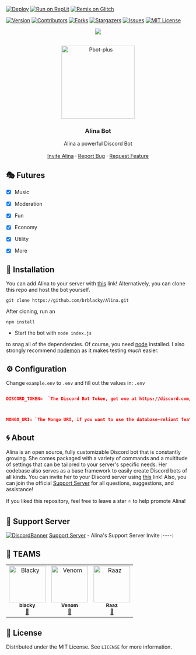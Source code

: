 [![Deploy](https://www.herokucdn.com/deploy/button.svg)](https://heroku.com/deploy?template=https://github.com/brblacky/Alina)
[![Run on Repl.it](https://repl.it/badge/github/brblacky/Alina)](https://repl.it/github/brblacky/Alina)
[![Remix on Glitch](https://cdn.glitch.com/2703baf2-b643-4da7-ab91-7ee2a2d00b5b%2Fremix-button.svg)](https://glitch.com/edit/#!/import/github/brblacky/alina)


[![Version][version-shield]](version-url)
[![Contributors][contributors-shield]][contributors-url]
[![Forks][forks-shield]][forks-url]
[![Stargazers][stars-shield]][stars-url]
[![Issues][issues-shield]][issues-url]
[![MIT License][license-shield]][license-url]
<center><img src="https://capsule-render.vercel.app/api?type=waving&color=gradient&height=200&section=header&text=Alina&fontSize=80&fontAlignY=35&animation=twinkling&fontColor=gradient" /></center>


<!-- PROJECT LOGO -->
<br />
<p align="center">
  <a href="https://github.com/brblacky/Alina">
    <img src="https://cdn.discordapp.com/attachments/841728122633715743/865610713971687484/68747470733a2f2f63646e2e646973636f72646170702e636f6d2f6174746163686d656e74732f3830343036353737343633.png" alt="Pbot-plus" width="200" height="200">
  </a>

  <h3 align="center">Alina Bot</h3>

  <p align="center">
    Alina a powerful Discord Bot
    <br />
    <br />
    <a href="https://discord.com/api/oauth2/authorize?client_id=841716414053351486&permissions=8&scope=bot">Invite Alina</a>
    ·
    <a href="https://github.com/brblacky/Alina/issues">Report Bug</a>
    ·
    <a href="https://github.com/brblacky/Alina/issues">Request Feature</a>
  </p>
</p>

## 🎭 Futures

- [x] Music
- [x] Moderation
- [x] Fun
- [x] Economy
- [x] Utility
- [x] More


<!-- INSTALL -->
## 🚀 Installation
 You can add Alina to your server with [this](https://discord.com/api/oauth2/authorize?client_id=841716414053351486&permissions=8&scope=bot) link! Alternatively, you can clone this repo and host the bot yourself.
```
git clone https://github.com/brblacky/Alina.git
```
After cloning, run an
```
npm install
```
* Start the bot with `node index.js`

to snag all of the dependencies. Of course, you need [node](https://nodejs.org/en/) installed. I also strongly recommend [nodemon](https://www.npmjs.com/package/nodemon) as it makes testing *much* easier.
<!-- CONFIGURATION -->

## ⚙️ Configuration

Change `example.env` to `.env` and fill out the values in: `.env` 
```json

DISCORD_TOKEN=  `The Discord Bot Token, get one at https://discord.com/developers/applications`



MONGO_URI= `The Mongo URI, if you want to use the database-reliant features`

```

<!-- ABOUT THE PROJECT -->

## 🌀 About

Alina is an open source, fully customizable Discord bot that is constantly growing. She comes packaged with a variety of commands and a multitude of settings that can be tailored to your server's specific needs. Her codebase also serves as a base framework to easily create Discord bots of all kinds. You can invite her to your Discord server using [this](https://discord.com/api/oauth2/authorize?client_id=841716414053351486&permissions=8&scope=bot) link! Also, you can join the official [Support Server](https://discord.gg/uAVaeCP9VH) for all questions, suggestions, and assistance!

If you liked this repository, feel free to leave a star ⭐ to help promote Alina!

## 💌 Support Server
[![DiscordBanner](https://invidget.switchblade.xyz/uAVaeCP9VH)](https://discord.gg/uAVaeCP9VH)
[Support Server](https://discord.gg/uAVaeCP9VH) - Alina's Support Server Invite
:----:

## 👥 TEAMS ##
<div align="left">
<table>
  <tr>
     <td align="center"><a href="https://discord.com/users/491577179495333903"><img src="https://cdn.discordapp.com/avatars/491577179495333903/a_3f79ff04ec2e9fd68bb0f80401bd817a.gif?size=256&f=.gif?size=512" width="100px;" alt="Blacky"/><br /><sub><b>blacky</b></sub></a><br /><a href="https://discord.com/users/491577179495333903" title="Owner">👑</a></td>
     <td align="center"><a href="https://discord.com/users/767393101241122826"><img src="https://cdn.discordapp.com/avatars/767393101241122826/09703f8931666b4fa31e9027356dd34b.webp?size=512" width="100px;" alt="Venom"/><br /><sub><b>Venom</b></sub></a><br /><a href="https://discord.com/users/767393101241122826" title="Owner">👑</a></td>
     <td align="center"><a href="https://discord.com/users/801478547893387345"><img src="https://cdn.discordapp.com/attachments/807055324019949598/865979867533934612/IMG_20210717_150435.png?size=512" width="100px;" alt="Raaz"/><br /><sub><b>Raaz</b></sub></a><br /><a href="https://discord.com/users/801478547893387345" title="Owner">👑</a></td>
    
  </tr>
</table>
</div>

<!-- LICENSE -->

## 🔐 License

Distributed under the MIT License. See `LICENSE` for more information.

[version-shield]: https://img.shields.io/github/package-json/v/brblacky/Alina?style=for-the-badge
[version-url]: https://github.com/brblacky/Alina
[contributors-shield]: https://img.shields.io/github/contributors/brblacky/Alina.svg?style=for-the-badge
[contributors-url]: https://github.com/brblacky/Alina/graphs/contributors
[forks-shield]: https://img.shields.io/github/forks/brblacky/Alina.svg?style=for-the-badge
[forks-url]: https://github.com/brblacky/Alina/network/members
[stars-shield]: https://img.shields.io/github/stars/brblacky/Alina.svg?style=for-the-badge
[stars-url]: https://github.com/brblacky/Alina/stargazers
[issues-shield]: https://img.shields.io/github/issues/brblacky/Alina.svg?style=for-the-badge
[issues-url]: https://github.com/brblacky/Alina/issues
[license-shield]: https://img.shields.io/github/license/brblacky/Alina.svg?style=for-the-badge
[license-url]: https://github.com/brblacky/Alina/blob/master/LICENSE
